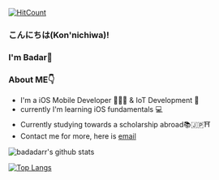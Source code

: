 [![HitCount](http://hits.dwyl.com/badadarr/badadarr/READMEmd.svg)](http://hits.dwyl.com/badadarr/badadarr/READMEmd)
### こんにちは(Kon'nichiwa)! 

### I'm Badar👋


### About ME👇
* I'm a iOS Mobile Developer 👨🏻‍💻  & IoT Development 🤖
* currently I'm learning iOS fundamentals 💻
* Currently studying towards a scholarship abroad📚🇯🇵⛩
* Contact me for more, here is [email](badar.maulana.techno@gmail.com)


![badadarr's github stats](https://github-readme-stats.vercel.app/api?username=badadarr&theme=blueberry&show_icons=true)

[![Top Langs](https://github-readme-stats.vercel.app/api/top-langs/?username=badadarr&layout=compact)](https://github.com/badadarr/github-readme-stats)








